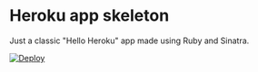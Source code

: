 # Heroku app skeleton

Just a classic "Hello Heroku" app made using Ruby and Sinatra.

[![Deploy](https://www.herokucdn.com/deploy/button.svg)](https://heroku.com/deploy)
